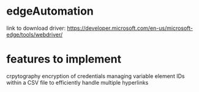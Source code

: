 # edgeAutomation

link to download driver: https://developer.microsoft.com/en-us/microsoft-edge/tools/webdriver/

# features to implement
crpytography encryption of credentials
managing variable element IDs within a CSV file to efficiently handle multiple hyperlinks